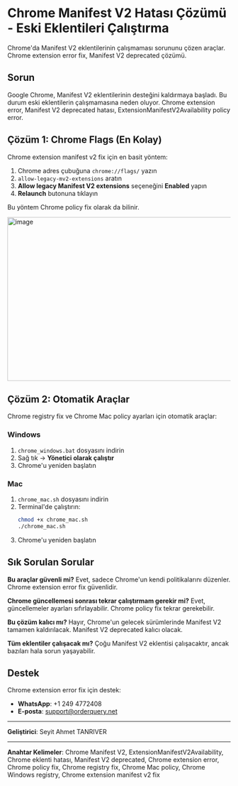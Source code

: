 # Chrome Manifest V2 Hatası Çözümü - Eski Eklentileri Çalıştırma

Chrome'da Manifest V2 eklentilerinin çalışmaması sorununu çözen araçlar. Chrome extension error fix, Manifest V2 deprecated çözümü.

## Sorun

Google Chrome, Manifest V2 eklentilerinin desteğini kaldırmaya başladı. Bu durum eski eklentilerin çalışmamasına neden oluyor. Chrome extension error, Manifest V2 deprecated hatası, ExtensionManifestV2Availability policy error.

## Çözüm 1: Chrome Flags (En Kolay)

Chrome extension manifest v2 fix için en basit yöntem:

1. Chrome adres çubuğuna `chrome://flags/` yazın
2. `allow-legacy-mv2-extensions` aratın
3. **Allow legacy Manifest V2 extensions** seçeneğini **Enabled** yapın
4. **Relaunch** butonuna tıklayın

Bu yöntem Chrome policy fix olarak da bilinir.

<img width="892" height="369" alt="image" src="https://github.com/user-attachments/assets/db130cd2-ceed-4f29-b1d1-48a36477d494" />


## Çözüm 2: Otomatik Araçlar

Chrome registry fix ve Chrome Mac policy ayarları için otomatik araçlar:

### Windows
1. `chrome_windows.bat` dosyasını indirin
2. Sağ tık → **Yönetici olarak çalıştır**
3. Chrome'u yeniden başlatın

### Mac
1. `chrome_mac.sh` dosyasını indirin
2. Terminal'de çalıştırın:
   ```bash
   chmod +x chrome_mac.sh
   ./chrome_mac.sh
   ```
3. Chrome'u yeniden başlatın

## Sık Sorulan Sorular

**Bu araçlar güvenli mi?** Evet, sadece Chrome'un kendi politikalarını düzenler. Chrome extension error fix güvenlidir.

**Chrome güncellemesi sonrası tekrar çalıştırmam gerekir mi?** Evet, güncellemeler ayarları sıfırlayabilir. Chrome policy fix tekrar gerekebilir.

**Bu çözüm kalıcı mı?** Hayır, Chrome'un gelecek sürümlerinde Manifest V2 tamamen kaldırılacak. Manifest V2 deprecated kalıcı olacak.

**Tüm eklentiler çalışacak mı?** Çoğu Manifest V2 eklentisi çalışacaktır, ancak bazıları hala sorun yaşayabilir.

## Destek

Chrome extension error fix için destek:

- **WhatsApp**: +1 249 4772408
- **E-posta**: support@orderquery.net

---

**Geliştirici**: Seyit Ahmet TANRIVER

---

**Anahtar Kelimeler**: Chrome Manifest V2, ExtensionManifestV2Availability, Chrome eklenti hatası, Manifest V2 deprecated, Chrome extension error, Chrome policy fix, Chrome registry fix, Chrome Mac policy, Chrome Windows registry, Chrome extension manifest v2 fix 
